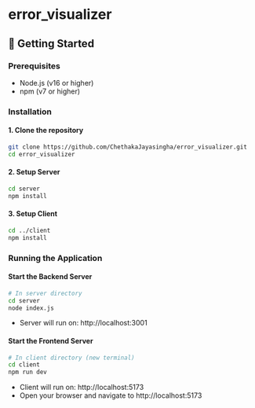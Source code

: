 # error_visualizer

## 🚀 Getting Started

### Prerequisites

- Node.js (v16 or higher)
- npm (v7 or higher)

### Installation

#### 1. Clone the repository

```bash
git clone https://github.com/ChethakaJayasingha/error_visualizer.git
cd error_visualizer
```

#### 2. Setup Server

```bash
cd server
npm install
```

#### 3. Setup Client

```bash
cd ../client
npm install
```

### Running the Application

#### Start the Backend Server

```bash
# In server directory
cd server
node index.js
```

- Server will run on: http://localhost:3001

#### Start the Frontend Server

```bash
# In client directory (new terminal)
cd client
npm run dev
```

- Client will run on: http://localhost:5173
- Open your browser and navigate to http://localhost:5173
